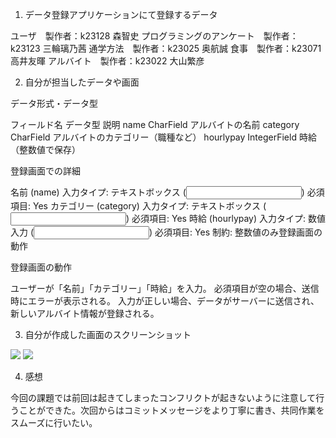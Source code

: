 1. データ登録アプリケーションにて登録するデータ

ユーザ　製作者：k23128 森智史
プログラミングのアンケート　製作者：k23123 三輪璃乃茜
通学方法　製作者：k23025 奥航誠
食事　製作者：k23071 高井友暉
アルバイト　製作者：k23022 大山繁彦

2. 自分が担当したデータや画面

データ形式・データ型

フィールド名	データ型	説明
name	CharField	アルバイトの名前
category	CharField	アルバイトのカテゴリー（職種など）
hourlypay	IntegerField	時給（整数値で保存）
 
登録画面での詳細

名前 (name)
入力タイプ: テキストボックス (<input type="text">)
必須項目: Yes
カテゴリー (category)
入力タイプ: テキストボックス (<input type="text">)
必須項目: Yes
時給 (hourlypay)
入力タイプ: 数値入力 (<input type="number">)
必須項目: Yes
制約: 整数値のみ登録画面の動作
 
登録画面の動作

ユーザーが「名前」「カテゴリー」「時給」を入力。
必須項目が空の場合、送信時にエラーが表示される。
入力が正しい場合、データがサーバーに送信され、新しいアルバイト情報が登録される。
 
3. 自分が作成した画面のスクリーンショット

![](lecture10_01_k23022.png)
![](lecture10_01_k23022.png)

4. 感想

今回の課題では前回は起きてしまったコンフリクトが起きないように注意して行うことができた。次回からはコミットメッセージをより丁寧に書き、共同作業をスムーズに行いたい。
